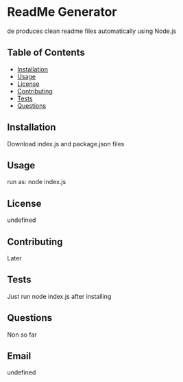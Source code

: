 # ReadMe Generator
de produces clean readme files automatically using Node.js

## Table of Contents
- [Installation](#installation)
- [Usage](#usage)
- [License](#license)
- [Contributing](#contributing)
- [Tests](#tests)
- [Questions](#questions)

## Installation 
Download index.js and package.json files


## Usage 
run as: node index.js


## License 
undefined


## Contributing 
Later


## Tests 
Just run node index.js after installing


## Questions 
Non so far


## Email 
undefined



